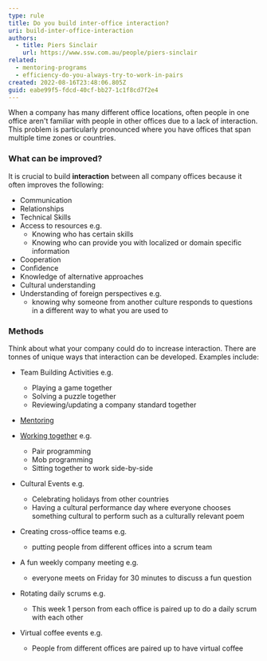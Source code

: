 ```yaml
---
type: rule
title: Do you build inter-office interaction?
uri: build-inter-office-interaction
authors:
  - title: Piers Sinclair
    url: https://www.ssw.com.au/people/piers-sinclair
related:
  - mentoring-programs
  - efficiency-do-you-always-try-to-work-in-pairs
created: 2022-08-16T23:48:06.805Z
guid: eabe99f5-fdcd-40cf-bb27-1c1f8cd7f2e4
---
```

When a company has many different office locations, often people in one office aren't familiar with people in other offices due to a lack of interaction. This problem is particularly pronounced where you have offices that span multiple time zones or countries.

### What can be improved?
It is crucial to build **interaction** between all company offices because it often improves the following:
            
<!--endintro-->

* Communication
* Relationships
* Technical Skills
* Access to resources e.g. 
  * Knowing who has certain skills
  * Knowing who can provide you with localized or domain specific information
* Cooperation
* Confidence
* Knowledge of alternative approaches
* Cultural understanding
* Understanding of foreign perspectives e.g. 
  * knowing why someone from another culture responds to questions in a different way to what you are used to

### Methods
Think about what your company could do to increase interaction. There are tonnes of unique ways that interaction can be developed. Examples include:

* Team Building Activities e.g.
  * Playing a game together
  * Solving a puzzle together
  * Reviewing/updating a company standard together

* [Mentoring](https://www.ssw.com.au/rules/mentoring-programs)

* [Working together](https://www.ssw.com.au/rules/efficiency-do-you-always-try-to-work-in-pairs) e.g.
  * Pair programming
  * Mob programming
  * Sitting together to work side-by-side

* Cultural Events e.g. 
  * Celebrating holidays from other countries
  * Having a cultural performance day where everyone chooses something cultural to perform such as a culturally relevant poem

* Creating cross-office teams e.g.
  * putting people from different offices into a scrum team

* A fun weekly company meeting e.g.
  * everyone meets on Friday for 30 minutes to discuss a fun question

* Rotating daily scrums e.g.
  * This week 1 person from each office is paired up to do a daily scrum with each other

* Virtual coffee events e.g.

  * People from different offices are paired up to have virtual coffee
